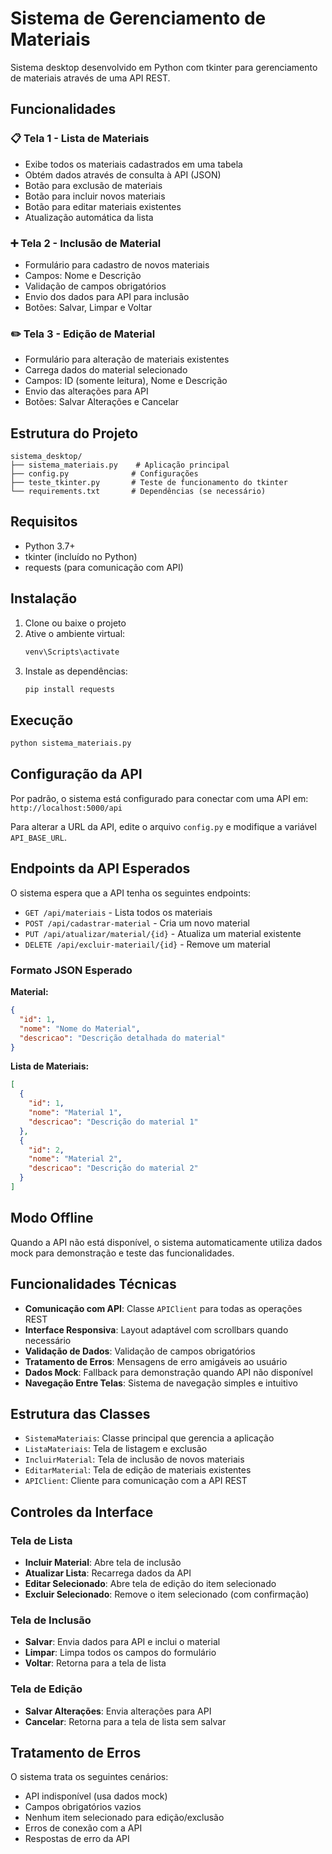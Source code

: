 # Sistema de Gerenciamento de Materiais

Sistema desktop desenvolvido em Python com tkinter para gerenciamento de materiais através de uma API REST.

## Funcionalidades

### 📋 Tela 1 - Lista de Materiais
- Exibe todos os materiais cadastrados em uma tabela
- Obtém dados através de consulta à API (JSON)
- Botão para exclusão de materiais
- Botão para incluir novos materiais
- Botão para editar materiais existentes
- Atualização automática da lista

### ➕ Tela 2 - Inclusão de Material
- Formulário para cadastro de novos materiais
- Campos: Nome e Descrição
- Validação de campos obrigatórios
- Envio dos dados para API para inclusão
- Botões: Salvar, Limpar e Voltar

### ✏️ Tela 3 - Edição de Material
- Formulário para alteração de materiais existentes
- Carrega dados do material selecionado
- Campos: ID (somente leitura), Nome e Descrição
- Envio das alterações para API
- Botões: Salvar Alterações e Cancelar

## Estrutura do Projeto

```
sistema_desktop/
├── sistema_materiais.py    # Aplicação principal
├── config.py              # Configurações
├── teste_tkinter.py       # Teste de funcionamento do tkinter
└── requirements.txt       # Dependências (se necessário)
```

## Requisitos

- Python 3.7+
- tkinter (incluído no Python)
- requests (para comunicação com API)

## Instalação

1. Clone ou baixe o projeto
2. Ative o ambiente virtual:
   ```cmd
   venv\Scripts\activate
   ```
3. Instale as dependências:
   ```cmd
   pip install requests
   ```

## Execução

```cmd
python sistema_materiais.py
```

## Configuração da API

Por padrão, o sistema está configurado para conectar com uma API em:
`http://localhost:5000/api`

Para alterar a URL da API, edite o arquivo `config.py` e modifique a variável `API_BASE_URL`.

## Endpoints da API Esperados

O sistema espera que a API tenha os seguintes endpoints:

- `GET /api/materiais` - Lista todos os materiais
- `POST /api/cadastrar-material` - Cria um novo material
- `PUT /api/atualizar/material/{id}` - Atualiza um material existente
- `DELETE /api/excluir-materiail/{id}` - Remove um material

### Formato JSON Esperado

**Material:**
```json
{
  "id": 1,
  "nome": "Nome do Material",
  "descricao": "Descrição detalhada do material"
}
```

**Lista de Materiais:**
```json
[
  {
    "id": 1,
    "nome": "Material 1",
    "descricao": "Descrição do material 1"
  },
  {
    "id": 2,
    "nome": "Material 2",
    "descricao": "Descrição do material 2"
  }
]
```

## Modo Offline

Quando a API não está disponível, o sistema automaticamente utiliza dados mock para demonstração e teste das funcionalidades.

## Funcionalidades Técnicas

- **Comunicação com API**: Classe `APIClient` para todas as operações REST
- **Interface Responsiva**: Layout adaptável com scrollbars quando necessário
- **Validação de Dados**: Validação de campos obrigatórios
- **Tratamento de Erros**: Mensagens de erro amigáveis ao usuário
- **Dados Mock**: Fallback para demonstração quando API não disponível
- **Navegação Entre Telas**: Sistema de navegação simples e intuitivo

## Estrutura das Classes

- `SistemaMateriais`: Classe principal que gerencia a aplicação
- `ListaMateriais`: Tela de listagem e exclusão
- `IncluirMaterial`: Tela de inclusão de novos materiais
- `EditarMaterial`: Tela de edição de materiais existentes
- `APIClient`: Cliente para comunicação com a API REST

## Controles da Interface

### Tela de Lista
- **Incluir Material**: Abre tela de inclusão
- **Atualizar Lista**: Recarrega dados da API
- **Editar Selecionado**: Abre tela de edição do item selecionado
- **Excluir Selecionado**: Remove o item selecionado (com confirmação)

### Tela de Inclusão
- **Salvar**: Envia dados para API e inclui o material
- **Limpar**: Limpa todos os campos do formulário
- **Voltar**: Retorna para a tela de lista

### Tela de Edição
- **Salvar Alterações**: Envia alterações para API
- **Cancelar**: Retorna para a tela de lista sem salvar

## Tratamento de Erros

O sistema trata os seguintes cenários:
- API indisponível (usa dados mock)
- Campos obrigatórios vazios
- Nenhum item selecionado para edição/exclusão
- Erros de conexão com a API
- Respostas de erro da API
